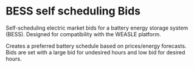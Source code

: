 # BESS self scheduling Bids

Self-scheduling electric market bids for a battery energy storage system (BESS).
Designed for compatibility with the WEASLE platform.

Creates a preferred battery schedule based on prices/energy forecasts. Bids are
set with a large bid for undesired hours and low bid for desired hours.
